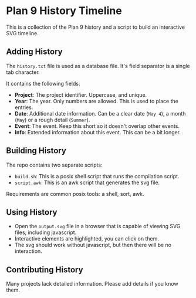 # Plan 9 History Timeline

This is a collection of the Plan 9 history and a script to build an interactive SVG timeline.

## Adding History

The `history.txt` file is used as a database file.
It's field separator is a single tab character.

It contains the following fields:

- **Project**: The project identifier. Uppercase, and unique.
- **Year**: The year. Only numbers are allowed. This is used to place the entries.
- **Date**: Additional date information. Can be a clear date (`May 4`), a month (`May`) or a rough detail (`Summer`).
- **Event**: The event. Keep this short so it doesn't overlap other events.
- **Info**: Extended information about this event. This can be a bit longer.

## Building History

The repo contains two separate scripts:

- `build.sh`: This is a posix shell script that runs the compilation script.
- `script.awk`: This is an awk script that generates the svg file.

Requirements are common posix tools: a shell, sort, awk.

## Using History

- Open the `output.svg` file in a browser that is capable of viewing SVG files, including javascript.
- Interactive elements are highlighted, you can click on them.
- The svg should work without javascript, but then there will be no interaction.

## Contributing History

Many projects lack detailed information. Please add details if you know them.